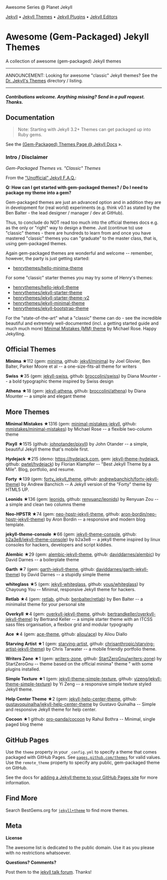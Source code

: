 Awesome Series @ Planet Jekyll

[Jekyll](https://github.com/planetjekyll/awesome-jekyll) •
[Jekyll Themes](https://github.com/planetjekyll/awesome-jekyll-themes) •
[Jekyll Plugins](https://github.com/planetjekyll/awesome-jekyll-plugins) •
[Jekyll Editors](https://github.com/planetjekyll/awesome-jekyll-editors)



# Awesome (Gem-Packaged) Jekyll Themes

A collection of awesome (gem-packaged) Jekyll themes

---

ANNOUNCEMENT: Looking for awesome "classic" Jekyll themes? See the [Dr. Jekyll's Themes](https://drjekyllthemes.github.io)
directory / listing.

---


#### _Contributions welcome. Anything missing? Send in a pull request. Thanks._


## Documentation

> Note: Starting with Jekyll 3.2+ Themes can get packaged up into Ruby gems.

See the [(Gem-Packaged) Themes Page @ Jekyll Docs](http://jekyllrb.com/docs/themes) ».


### Intro / Disclaimer

_Gem-Packaged Themes vs. "Classic" Themes_

From the ["Unofficial" Jekyll F.A.Q.](https://github.com/planetjekyll/quickrefs/blob/master/FAQ.md):

**Q: How can I get started with gem-packaged themes? / Do I need to package my theme into a gem?**

Gem-packaged themes are just an advanced option and in addition they are in development
for (real world) experiments (e.g. think v0.1 as stated by the Ben Balter - the lead designer / manager / dev at GitHub).

Thus, to conclude do NOT read too much into the official themes docs e.g. as the only or "right" way to design a theme.
Just (continue to) use "classic" themes - there are hundreds to learn from and once you have mastered "classic" themes
you can "graduate" to the master class, that is, using gem-packaged themes.

Again gem-packaged themes are wonderful and welcome -- remember, however, the party is just getting started:

- [henrythemes/hello-minima-theme](https://github.com/henrythemes/hello-minima-theme)

For some "classic" starter themes you may try some of Henry's themes:

- [henrythemes/hello-jekyll-theme](https://github.com/henrythemes/hello-jekyll-theme)
- [henrythemes/jekyll-starter-theme](https://github.com/henrythemes/jekyll-starter-theme)
- [henrythemes/jekyll-starter-theme-v2](https://github.com/henrythemes/jekyll-starter-theme-v2)
- [henrythemes/jekyll-minimal-theme](https://github.com/henrythemes/jekyll-minimal-theme)
- [henrythemes/jekyll-bootstrap-theme](https://github.com/henrythemes/jekyll-bootstrap-theme)

For the "state-of-the-art" what a "classic" theme can do - see the incredible beautiful and
extremely well-documented (incl. a getting started guide and much much more) [Minimal Mistakes (MM) theme](https://github.com/mmistakes/minimal-mistakes) by Michael Rose. Happy Jekylling.


## Official Themes

**Minima** ★112
(gem: [minima](https://rubygems.org/gems/minima),
 github: [jekyll/minima](https://github.com/jekyll/minima))
 by Joel Glovier, Ben Balter, Parker Moore et al -- a one-size-fits-all theme for writers

**Swiss** ★35
(gem: [jekyll-swiss](https://rubygems.org/gems/jekyll-swiss),
 github: [broccolini/swiss](https://github.com/broccolini/swiss))
 by Diana Mounter -- a bold typographic theme inspired by Swiss design

 **Athena** ★18
(gem: [jekyll-athena](https://rubygems.org/gems/jekyll-athena),
 github: [broccolini/athena](https://github.com/broccolini/athena))
 by Diana Mounter -- a simple and elegant theme


## More Themes

**Minimal Mistakes** ★1316 (gem: [minimal-mistakes-jekyll](https://rubygems.org/gems/minimal-mistakes-jekyll), github: [mmistakes/minimal-mistakes](https://github.com/mmistakes/minimal-mistakes)) by Michael Rose -- a flexible two-column theme

**Pixyll** ★1515 (github: [johnotander/pixyll](https://github.com/johnotander/pixyll)) by John Otander -- a simple, beautiful Jekyll theme that's mobile first.

**Hydejack** ★215 (demo: <https://hydejack.com>, gem: [jekyll-theme-hydejack](https://rubygems.org/gems/jekyll-theme-hydejack), github: [qwtel/hydejack](https://github.com/qwtel/hydejack)) by Florian Klampfer -- "Best Jekyll Theme by a Mile". Blog, portfolio, and resume.

**Forty** ★139 (gem: [forty_jekyll_theme](https://rubygems.org/gems/forty_jekyll_theme), github: [andrewbanchich/forty-jekyll-theme](https://github.com/andrewbanchich/forty-jekyll-theme)) by Andrew Banchich -- A Jekyll version of the "Forty" theme by HTML5 UP.

**Leonids** ★136 (gem: [leonids](https://rubygems.org/gems/leonids), github: [renyuanz/leonids](https://github.com/renyuanz/leonids)) by Renyuan Zou --  a simple and clean two columns theme

**Neo-HPSTR** ★74 (gem: [neo-hpstr-jekyll-theme](https://rubygems.org/gems/neo-hpstr-jekyll-theme), github: [aron-bordin/neo-hpstr-jekyll-theme](https://github.com/aron-bordin/neo-hpstr-jekyll-theme)) by Aron Bordin --  a responsive and modern blog template.

**jekyll-theme-console** ★66 (gem: [jekyll-theme-console](https://rubygems.org/gems/jekyll-theme-console), github: [b2a3e8/jekyll-theme-console](https://github.com/b2a3e8/jekyll-theme-console)) by b2a3e8 --  a jekyll theme inspired by linux consoles for hackers, developers and script kiddies.

**Alembic** ★29 (gem: [alembic-jekyll-theme](https://rubygems.org/gems/alembic-jekyll-theme), github: [daviddarnes/alembic](https://github.com/daviddarnes/alembic)) by David Darnes -- a boilerplate theme

**Garth** ★7 (gem: [garth-jekyll-theme](https://rubygems.org/gems/garth-jekyll-theme), github: [daviddarnes/garth-jekyll-theme](https://github.com/daviddarnes/garth-jekyll-theme)) by David Darnes -- a stupidly simple theme

**whiteglass** ★5 (gem: [jekyll-whiteglass](https://rubygems.org/gems/jekyll-whiteglass), github: [yous/whiteglass](https://github.com/yous/whiteglass)) by Chayoung You -- Minimal, responsive Jekyll theme for hackers.

**Retlab** ★4 (gem: [retlab](https://rubygems.org/gems/retlab), github: [benbalter/retlab](https://github.com/benbalter/retlab)) by Ben Balter -- a minimalist theme for your personal site

**Overkyll** ★4 (gem: [overkyll-jekyll-theme](https://rubygems.org/gems/overkyll-jekyll-theme), github: [bertrandkeller/overkyll-jekyll-theme](https://github.com/bertrandkeller/overkyll-jekyll-theme)) by Bertrand Keller --
a simple starter theme with an ITCSS sass files organisation, a flexbox grid and modular typography

**Ace** ★4 (gem: [ace-theme](https://rubygems.org/gems/ace-theme), github: [aliou/ace](https://github.com/aliou/ace)) by Aliou Diallo

**Starving Artist** ★1 (gem: [starving-artist](https://rubygems.org/gems/starving-artist-jekyll-theme), github: [chrisanthropic/starving-artist-jekyll-theme](https://github.com/chrisanthropic/starving-artist-jekyll-theme)) by Chris Tarwater -- a mobile friendly portfolio theme.

**Writers Zone** ★1 (gem: [writers-zone](https://rubygems.org/gems/writers-zone), github: [StartZeroGnu/writers-zone](https://github.com/StartZeroGnu/writers-zone)) by StartZeroGnu -- theme based on the official minima" theme " with some plugins installed.

**Simple Texture** ★1 (gem: [jekyll-theme-simple-texture](https://rubygems.org/gems/jekyll-theme-simple-texture), github: [yizeng/jekyll-theme-simple-texture](https://github.com/yizeng/jekyll-theme-simple-texture)) by Yi Zeng -- a responsive simple texture styled Jekyll theme.

**Help Center Theme** ★2 (gem: [jekyll-help-center-theme](https://rubygems.org/gems/jekyll-help-center-theme), github: [gustavoquinalha/jekyll-help-center-theme](https://github.com/gustavoquinalha/jekyll-help-center-theme) by Gustavo Quinalha -- Simple and responsive Jekyll theme for help center.

**Cocoon** ★1 github: [pro-panda/cocoon](https://github.com/pro-panda/cocoon) by Rahul Bothra -- Minimal, single paged blog theme

## GitHub Pages

Use the `theme` property in your `_config.yml` to specify a theme that comes packaged with GitHub Pages. See [`pages.github.com/themes`](https://pages.github.com/themes) for valid values. Use the `remote_theme` property to specify any public, gem-packaged theme on GitHub.

See the docs for [adding a Jekyll theme to your GitHub Pages site](https://help.github.com/articles/adding-a-jekyll-theme-to-your-github-pages-site) for more information.


## Find More

Search BestGems.org for [`jekyll+theme`](http://bestgems.org/search?q=jekyll+theme) to find more themes.


## Meta

**License**

The awesome list is dedicated to the public domain. Use it as you please with no restrictions whatsoever.

**Questions? Comments?**

Post them to the [jekyll talk forum](http://talk.jekyllrb.com). Thanks!
